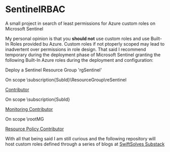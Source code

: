 # SentinelRBAC
A small project in search of least permissions for Azure custom roles on Microsoft Sentinel

My personal opinion is that you **should not** use custom roles and use Built-In Roles provided bu Azure. Custom roles if not ptoperly scoped may lead to inadvertent over permissions in role design. That said I recommend temporary during the deployment phase of Microsoft Sentinel granting the following Built-In Azure roles during the deployment and configuration:

Deploy a Sentinel Resource Group 'rgSentinel'

On scope \subscription\{SubId}\ResourceGroup\reSentinel

[Contributor](https://learn.microsoft.com/en-us/azure/role-based-access-control/built-in-roles/general#contributor)

On scope \subscription\{SubId}

[Monitoring Contributor](https://learn.microsoft.com/en-us/azure/role-based-access-control/built-in-roles/monitor#monitoring-contributor)

On scope \rootMG

[Resource Policy Contributor](https://learn.microsoft.com/en-us/azure/role-based-access-control/built-in-roles/management-and-governance#resource-policy-contributor)

With all that being said I am still curious and the following repository will host custom roles defined through a series of blogs at [SwiftSolves Substack](https://swiftsolves.substack.com/)
